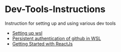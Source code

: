 # Dev-Tools-Instructions
Instruction for setting up and using various dev tools
- [Setting up wsl](https://learn.microsoft.com/en-us/windows/wsl/setup/environment)
- [Persistent authentication of github in WSL](wsl-git.md)
- [Getting Started with ReactJs](React/1.md)
